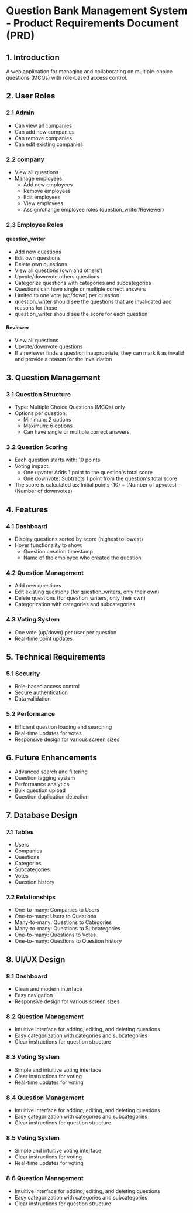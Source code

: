 # Question Bank Management System - Product Requirements Document (PRD)

## 1. Introduction
A web application for managing and collaborating on multiple-choice questions (MCQs) with role-based access control.

## 2. User Roles

### 2.1 Admin
- Can view all companies
- Can add new companies
- Can remove companies
- Can edit existing companies


### 2.2 company
- View all questions
- Manage employees:
  - Add new employees
  - Remove employees
  - Edit employees
  - View employees
  - Assign/change employee roles (question_writer/Reviewer)

### 2.3 Employee Roles

#### question_writer
- Add new questions
- Edit own questions
- Delete own questions
- View all questions (own and others')
- Upvote/downvote others questions
- Categorize questions with categories and subcategories
- Questions can have single or multiple correct answers
- Limited to one vote (up/down) per question
- question_writer should see the questions that are invalidated and reasons for those 
- question_writer should see the score for each question

#### Reviewer
- View all questions
- Upvote/downvote questions
- If a reviewer finds a question inappropriate, they can mark it as invalid and provide a reason for the invalidation


## 3. Question Management

### 3.1 Question Structure
- Type: Multiple Choice Questions (MCQs) only
- Options per question:
  - Minimum: 2 options
  - Maximum: 6 options
  - Can have single or multiple correct answers

### 3.2 Question Scoring
- Each question starts with: 10 points
- Voting impact:
  - One upvote: Adds 1 point to the question's total score
  - One downvote: Subtracts 1 point from the question's total score
- The score is calculated as: Initial points (10) + (Number of upvotes) - (Number of downvotes)

## 4. Features

### 4.1 Dashboard
- Display questions sorted by score (highest to lowest)
- Hover functionality to show:
  - Question creation timestamp
  - Name of the employee who created the question
### 4.2 Question Management
- Add new questions
- Edit existing questions (for question_writers, only their own)
- Delete questions (for question_writers, only their own)
- Categorization with categories and subcategories

### 4.3 Voting System
- One vote (up/down) per user per question
- Real-time point updates

## 5. Technical Requirements

### 5.1 Security
- Role-based access control
- Secure authentication
- Data validation

### 5.2 Performance
- Efficient question loading and searching
- Real-time updates for votes
- Responsive design for various screen sizes

## 6. Future Enhancements
- Advanced search and filtering
- Question tagging system
- Performance analytics
- Bulk question upload
- Question duplication detection

## 7. Database Design

### 7.1 Tables
- Users
- Companies
- Questions
- Categories
- Subcategories
- Votes
- Question history

### 7.2 Relationships
- One-to-many: Companies to Users
- One-to-many: Users to Questions
- Many-to-many: Questions to Categories
- Many-to-many: Questions to Subcategories
- One-to-many: Questions to Votes
- One-to-many: Questions to Question history

## 8. UI/UX Design

### 8.1 Dashboard
- Clean and modern interface
- Easy navigation
- Responsive design for various screen sizes

### 8.2 Question Management
- Intuitive interface for adding, editing, and deleting questions
- Easy categorization with categories and subcategories
- Clear instructions for question structure

### 8.3 Voting System
- Simple and intuitive voting interface
- Clear instructions for voting
- Real-time updates for voting  

### 8.4 Question Management
- Intuitive interface for adding, editing, and deleting questions
- Easy categorization with categories and subcategories
- Clear instructions for question structure

### 8.5 Voting System
- Simple and intuitive voting interface
- Clear instructions for voting
- Real-time updates for voting  

### 8.6 Question Management
- Intuitive interface for adding, editing, and deleting questions
- Easy categorization with categories and subcategories
- Clear instructions for question structure

